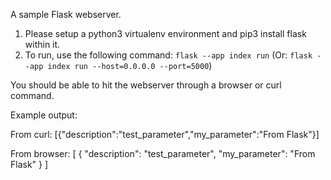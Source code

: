 A sample Flask webserver. 

1) Please setup a python3 virtualenv environment and pip3 install flask within it. 
2) To run, use the following command: `flask --app index run` (Or: `flask --app index run --host=0.0.0.0 --port=5000`)

You should be able to hit the webserver through a browser or curl command. 

Example output: 

From curl: 
[{"description":"test_parameter","my_parameter":"From Flask"}]

From browser: 
[
  {
    "description": "test_parameter",
    "my_parameter": "From Flask"
  }
]

